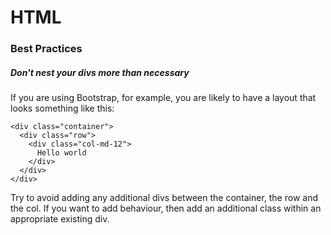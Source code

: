 # HTML

### Best Practices

##### Don't nest your divs more than necessary

If you are using Bootstrap, for example, you are likely to have a layout that looks something like this:
```
<div class="container">
  <div class="row">
    <div class="col-md-12">
      Hello world
    </div>
  </div>
</div>
```

Try to avoid adding any additional divs between the container, the row and the col. If you want to add behaviour, then add an additional class within an appropriate existing div.
